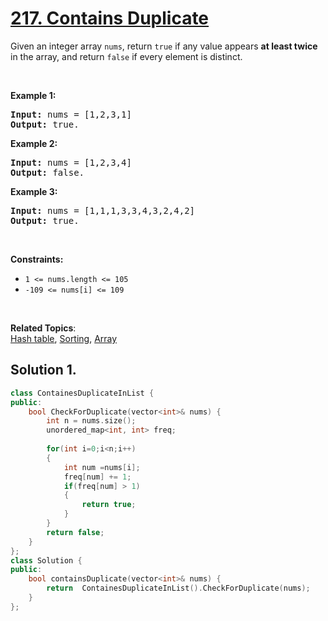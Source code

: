 
# [217. Contains Duplicate](https://leetcode.com/problems/contains-duplicate/?envType=study-plan&id=data-structure-i)

<p>
Given an integer array <code>nums</code>, return <code>true</code> if any value appears <strong>at least twice</strong> in the array, and return <code>false</code> if every element is distinct.
</p>

<p>&nbsp;</p>
<p><strong>Example 1:</strong></p>

<pre><strong>Input:</strong> nums = [1,2,3,1]
<strong>Output:</strong> true.
</pre>

<p><strong>Example 2:</strong></p>

<pre><strong>Input:</strong> nums = [1,2,3,4]
<strong>Output:</strong> false.
</pre>

<p><strong>Example 3:</strong></p>

<pre><strong>Input:</strong> nums = [1,1,1,3,3,4,3,2,4,2]
<strong>Output:</strong> true.
</pre>

<p>&nbsp;</p>
<p><strong>Constraints:</strong></p>

<ul>
    <li><code>1 <= nums.length <= 105</code></li>
<li><code>-109 <= nums[i] <= 109</code></li>
</ul>

<p>&nbsp;</p>

**Related Topics**:  
[Hash table](https://leetcode.com/tag/hash-table/), [Sorting](https://leetcode.com/tag/sorting/),
[Array](https://leetcode.com/tag/array/)

## Solution 1.

```cpp
class ContainesDuplicateInList {
public:
    bool CheckForDuplicate(vector<int>& nums) {
        int n = nums.size();
        unordered_map<int, int> freq;
        
        for(int i=0;i<n;i++)
        {
            int num =nums[i];
            freq[num] += 1;
            if(freq[num] > 1)
            {
                return true;
            }
        }
        return false;
    }
};
class Solution {
public:
    bool containsDuplicate(vector<int>& nums) {
        return  ContainesDuplicateInList().CheckForDuplicate(nums);
    }
};
```